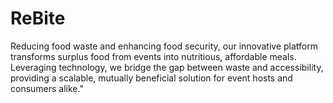 # ReBite
 Reducing food waste and enhancing food security, our innovative platform transforms surplus food from events into nutritious, affordable meals. Leveraging technology, we bridge the gap between waste and accessibility, providing a scalable, mutually beneficial solution for event hosts and consumers alike."
